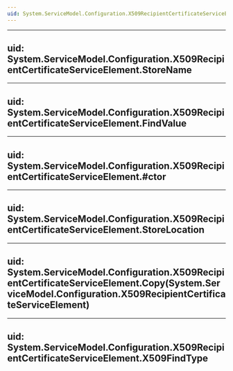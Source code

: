 ```yaml
---
uid: System.ServiceModel.Configuration.X509RecipientCertificateServiceElement
---
```


---
uid: System.ServiceModel.Configuration.X509RecipientCertificateServiceElement.StoreName
---

---
uid: System.ServiceModel.Configuration.X509RecipientCertificateServiceElement.FindValue
---

---
uid: System.ServiceModel.Configuration.X509RecipientCertificateServiceElement.#ctor
---

---
uid: System.ServiceModel.Configuration.X509RecipientCertificateServiceElement.StoreLocation
---

---
uid: System.ServiceModel.Configuration.X509RecipientCertificateServiceElement.Copy(System.ServiceModel.Configuration.X509RecipientCertificateServiceElement)
---

---
uid: System.ServiceModel.Configuration.X509RecipientCertificateServiceElement.X509FindType
---
